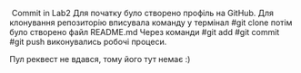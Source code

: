  Commit in Lab2 
Для початку було створено профіль на GitHub. Для клонування репозиторію вписувала команду у термінал 
#git clone <URL>  потім було створено файл README.md Через команди #git add #git commit #git push виконувались робочі процеси. 

Пул реквест не вдався, тому його тут немає :)
